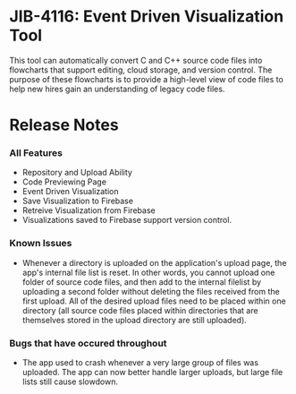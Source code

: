 # JIB-4116: Event Driven Visualization Tool
This tool can automatically convert C and C++ source code files into flowcharts that support editing, cloud storage, and version control. The purpose of these flowcharts is to provide a high-level view of code files to help new hires gain an understanding of legacy code files.

# Release Notes

### All Features
* Repository and Upload Ability
* Code Previewing Page
* Event Driven Visualization
* Save Visualization to Firebase
* Retreive Visualization from Firebase
* Visualizations saved to Firebase support version control.

### Known Issues
* Whenever a directory is uploaded on the application's upload page, the app's internal file list is reset. In other words, you cannot upload one folder of source code files, and then add to the internal filelist by uploading a second folder without deleting the files received from the first upload. All of the desired upload files need to be placed within one directory (all source code files placed within directories that are themselves stored in the upload directory are still uploaded).

### Bugs that have occured throughout
* The app used to crash whenever a very large group of files was uploaded. The app can now better handle larger uploads, but large file lists still cause slowdown.
